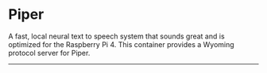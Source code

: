 # Piper

A fast, local neural text to speech system that sounds great and is optimized for the Raspberry Pi 4. This container provides a Wyoming protocol server for Piper.

---